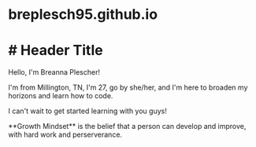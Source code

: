 # breplesch95.github.io

<h1># Header Title</h1>	

<p>Hello, I'm Breanna Plescher!
</p> <p>I'm from Millington, TN, I'm 27, go by she/her, and I'm here to broaden my horizons and learn how to code.</p> 
<p>I can't wait to get started learning with you guys!</p>

<p>**Growth Mindset** is the belief that a person can develop and improve, with hard work and perserverance. </p>
